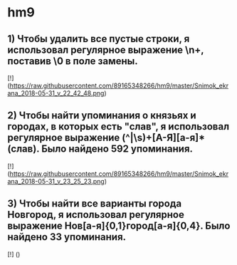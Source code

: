 # hm9
## 1) Чтобы удалить все пустые строки, я использовал регулярное выражение \n+, поставив \0 в поле замены.
[!] (https://raw.githubusercontent.com/89165348266/hm9/master/Snimok_ekrana_2018-05-31_v_22_42_48.png)
## 2) Чтобы найти упоминания о князьях и городах, в которых есть "слав", я использовал регулярное выражение (^|\s)+[А-Я][а-я]*(слав). Было найдено 592 упоминания.
[!] (https://raw.githubusercontent.com/89165348266/hm9/master/Snimok_ekrana_2018-05-31_v_23_25_23.png)
## 3) Чтобы найти все варианты города Новгород, я использовал регулярное выражение Нов[а-я]{0,1}город[а-я]{0,4}. Было найдено 33 упоминания.
[!] ()
